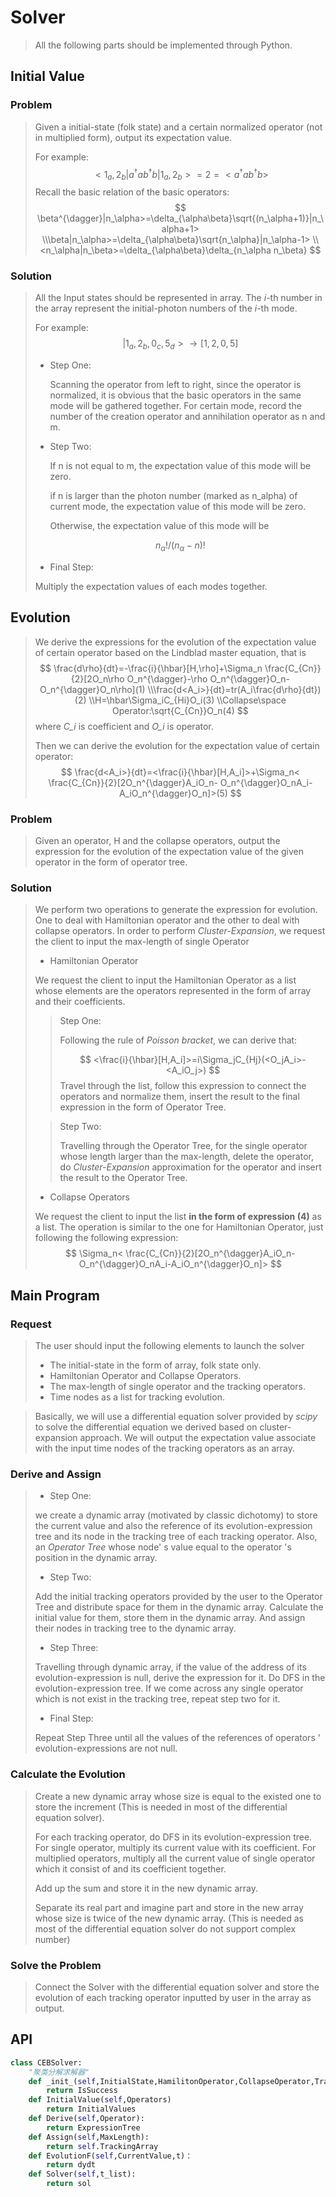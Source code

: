 # Solver

> All the following parts should be implemented through Python.

## Initial Value

### Problem 

> Given a initial-state (folk state) and a certain normalized operator (not in multiplied form), output its expectation value. 
>
> For example:
> $$
> <1_a,2_b|a^{\dagger}ab^{\dagger}b|1_a,2_b>=2=<a^{\dagger}ab^{\dagger}b>
> $$
> Recall the basic relation of the basic operators:	
> $$
> \beta^{\dagger}|n_\alpha>=\delta_{\alpha\beta}\sqrt{(n_\alpha+1)}|n_\alpha+1>
> \\\beta|n_\alpha>=\delta_{\alpha\beta}\sqrt{n_\alpha}|n_\alpha-1>
> \\<n_\alpha|n_\beta>=\delta_{\alpha\beta}\delta_{n_\alpha n_\beta}
> $$

### Solution

>All the Input states should be represented in array. The *i*-th number in the array represent the initial-photon numbers of the *i*-th mode.
>
>For example:
>$$
>|1_a,2_b,0_c,5_d>\rightarrow[1,2,0,5]
>$$
>
>* Step One:
>
>   Scanning the operator from left to right, since the operator is normalized, it is obvious that the basic operators in the same mode will be gathered together. For certain mode, record the number of the creation operator and annihilation operator as n and m.
>
>* Step Two:
>
>   If n is not equal to m, the expectation value of this mode will be zero. 
>
>   if n is larger than the photon number (marked as n_alpha) of current mode, the expectation value of this mode will be zero.
>
>   Otherwise, the expectation value of this mode will be
>
>$$
>n_\alpha!/(n_\alpha-n)!
>$$
>* Final Step:
>
>  Multiply the expectation values of each modes together.

## Evolution

> We derive the expressions for the evolution of the expectation value of certain operator based on the Lindblad master equation, that is
> $$
> \frac{d\rho}{dt}=-\frac{i}{\hbar}[H,\rho]+\Sigma_n \frac{C_{Cn}}{2}[2O_n\rho O_n^{\dagger}-\rho O_n^{\dagger}O_n-O_n^{\dagger}O_n\rho](1)
> \\\frac{d<A_i>}{dt}=tr(A_i\frac{d\rho}{dt})(2)
> \\H=\hbar\Sigma_iC_{Hi}O_i(3)
> \\Collapse\space Operator:\sqrt{C_{Cn}}O_n(4)
> $$
> where *C_i* is coefficient and *O_i* is operator.
>
> Then we can derive the evolution for the expectation value of certain operator:
> $$
> \frac{d<A_i>}{dt}=<\frac{i}{\hbar}[H,A_i]>+\Sigma_n< \frac{C_{Cn}}{2}[2O_n^{\dagger}A_iO_n- O_n^{\dagger}O_nA_i-A_iO_n^{\dagger}O_n]>(5)
> $$
> 

### Problem

> Given an operator, H and the collapse operators, output the expression for the evolution of the expectation value of the given operator in the form of operator tree.

### Solution

>We perform two operations to generate the expression for evolution. One to deal with Hamiltonian operator and the other to deal with collapse operators. In order to perform *Cluster-Expansion*, we request the client to input the max-length of single Operator
>
>* Hamiltonian Operator
>
>We request the client to input the Hamiltonian Operator as a list whose elements are the operators represented in the form of array and their coefficients.
>
>> Step One:
>>
>> Following the rule of *Poisson bracket*, we can derive that:
>>
>>$$
>><\frac{i}{\hbar}[H,A_i]>=i\Sigma_jC_{Hj}(<O_jA_i>-<A_iO_j>)
>>$$
>>Travel through the list, follow this expression to connect the operators and normalize them, insert the result to the final expression in the form of Operator Tree.
>
>> Step Two:
>>
>> Travelling through the Operator Tree, for the single operator whose length larger than the max-length,  delete the operator, do *Cluster-Expansion* approximation for the operator and insert the result to the Operator Tree.
>
>* Collapse Operators
>
> We request the client to input the list **in the form of expression (4)** as a list. The operation is similar to the one for Hamiltonian Operator, just following the following expression:
>$$
>\Sigma_n< \frac{C_{Cn}}{2}[2O_n^{\dagger}A_iO_n- O_n^{\dagger}O_nA_i-A_iO_n^{\dagger}O_n]>
>$$

## Main Program

### Request

>The user should input the following elements to launch the solver
>
>* The initial-state in the form of array, folk state only.
>* Hamiltonian Operator and Collapse Operators.
>* The max-length of single operator and the tracking operators.
>* Time nodes as a list for tracking evolution.

> Basically, we will use a differential equation solver provided by *scipy* to solve the differential equation we derived based on cluster-expansion approach. We will output the expectation value associate with the input time nodes of the tracking operators as an array.

### Derive and Assign

>* Step One: 
>
>  we create a dynamic array (motivated by classic dichotomy) to store the current value and also the reference of its evolution-expression tree and its node in the tracking tree of each tracking operator. Also, an *Operator Tree* whose node' s value equal to the operator 's position in the dynamic array.
>
>* Step Two:
>
>  Add the initial tracking operators provided by the user to the Operator Tree and distribute space for them in the dynamic array. Calculate the initial value for them, store them in the dynamic array. And assign their nodes in tracking tree to the dynamic array. 
>
>* Step Three:
>
>  Travelling through dynamic array, if the value of the address of its evolution-expression is null, derive the expression for it. Do DFS in the evolution-expression tree. If we come across any single operator which is not exist in the tracking tree, repeat step two for it.
>
>* Final Step:
>
>  Repeat Step Three until all the values of the references of operators ' evolution-expressions are not null.

### Calculate the Evolution

>Create a new dynamic array whose size is equal to the existed one to store the increment (This is needed in most of the differential equation solver). 
>
>For each tracking operator, do DFS in its evolution-expression tree. For single operator, multiply its current value with its coefficient. For multiplied operators, multiply all the current value of single operator which it consist of and its coefficient  together. 
>
>Add up the sum and store it in the new dynamic array.
>
>Separate its real part and imagine part and store in the new array whose size is twice of the new dynamic array. (This is needed as most of the differential equation solver do not support complex number)

### Solve the Problem

> Connect the Solver with the  differential equation solver and store the evolution of each tracking operator inputted by user in the array as output.

## API

```python
class CEBSolver:
    "聚类分解求解器"
    def _init_(self,InitialState,HamilitonOperator,CollapseOperator,TrackingOperator):
    	return IsSuccess
    def InitialValue(self,Operators)
    	return InitialValues
    def Derive(self,Operator):
    	return ExpressionTree
    def Assign(self,MaxLength):
        return self.TrackingArray
    def EvolutionF(self,CurrentValue,t)：
    	return dydt
    def Solver(self,t_list):
    	return sol
```



